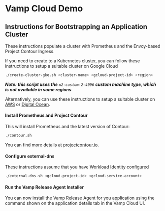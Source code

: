 # Vamp Cloud Demo
## Instructions for Bootstrapping an Application Cluster
These instructions populate a cluster with Prometheus and the Envoy-based Project Contour Ingress.

If you need to create to a Kubernetes cluster, you can follow these instructions to setup a suitable cluster on Google Cloud
```sh
./create-cluster-gke.sh <cluster-name> <gcloud-project-id> <region>
```
_**Note: this script uses the** `n2-custom-2-4096` **custom machine type, which is not available in some regions**_ 

Alternatively, you can use these instructions to setup a suitable cluster on [AWS](https://github.com/magneticio/vamp-cloud-demo/blob/master/create-k8s-cluster.md#amazon-kubernetes-service) or [Digital Ocean](https://github.com/magneticio/vamp-cloud-demo/blob/master/create-k8s-cluster.md#digital-ocean).

#### Install Prometheus and Project Contour 
This will install Prometheus and the latest version of Contour:
```sh
./contour.sh
```

You can find more details at [projectcontour.io](https://projectcontour.io/getting-started/).

#### Configure external-dns
These instructions assume that you have [Workload Identity](https://cloud.google.com/kubernetes-engine/docs/how-to/workload-identity) configured
```sh
./external-dns.sh <gcloud-project-id> <gcloud-service-account>
```

#### Run the Vamp Release Agent Installer
You can now install the Vamp Release Agent for you application using the command shown on the application details tab in the Vamp Cloud UI.
